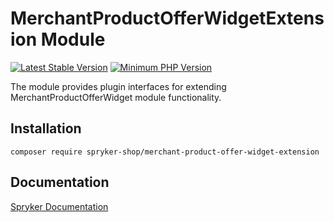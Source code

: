 # MerchantProductOfferWidgetExtension Module
[![Latest Stable Version](https://poser.pugx.org/spryker-shop/merchant-product-offer-widget-extension/v/stable.svg)](https://packagist.org/packages/spryker-shop/merchant-product-offer-widget-extension)
[![Minimum PHP Version](https://img.shields.io/badge/php-%3E%3D%207.4-8892BF.svg)](https://php.net/)

The module provides plugin interfaces for extending MerchantProductOfferWidget module functionality.

## Installation

```
composer require spryker-shop/merchant-product-offer-widget-extension
```

## Documentation

[Spryker Documentation](https://docs.spryker.com)
